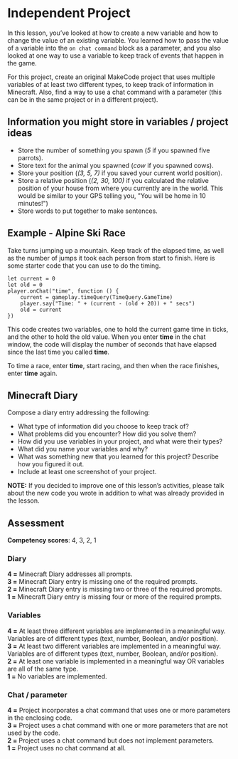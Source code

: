# Independent Project

In this lesson, you’ve looked at how to create a new variable and how to change the value of an existing variable. You learned how to pass the value of a variable into the `on chat command` block as a parameter, and you also looked at one way to use a variable to keep track of events that happen in the game.

For this project, create an original MakeCode project that uses multiple variables of at least two different types, to keep track of information in Minecraft. Also, find a way to use a chat command with a parameter (this can be in the same project or in a different project).

## Information you might store in variables / project ideas

* Store the number of something you spawn (*5* if you spawned five parrots).
* Store text for the animal you spawned (*cow* if you spawned cows).
* Store your position (*(3, 5, 7)* if you saved your current world position).
* Store a relative position (*(2, 30, 100)* if you calculated the relative position of your house from where you currently are in the world. This would be similar to your GPS telling you, "You will be home in 10 minutes!")
* Store words to put together to make sentences.

## Example - Alpine Ski Race

Take turns jumping up a mountain. Keep track of the elapsed time, as well as the number of jumps it took each person from start to finish. Here is some starter code that you can use to do the timing.

```blocks
let current = 0
let old = 0
player.onChat("time", function () {
    current = gameplay.timeQuery(TimeQuery.GameTime)
    player.say("Time: " + (current - (old + 20)) + " secs")
    old = current
})
```

This code creates two variables, one to hold the current game time in ticks, and the other to hold the old value. When you enter **time** in the chat window, the code will display the number of seconds that have elapsed since the last time you called **time**.

To time a race, enter **time**, start racing, and then when the race finishes, enter **time** again.

## Minecraft Diary

Compose a diary entry addressing the following:

* What type of information did you choose to keep track of?
* What problems did you encounter? How did you solve them?
* How did you use variables in your project, and what were their types? 
* What did you name your variables and why?
* What was something new that you learned for this project? Describe how you figured it out.
* Include at least one screenshot of your project.

**NOTE:** If you decided to improve one of this lesson’s activities, please talk about the new code you wrote in addition to what was already provided in the lesson.

## Assessment

**Competency scores**: 4, 3, 2, 1

### Diary

**4 =** Minecraft Diary addresses all prompts.  
**3 =** Minecraft Diary entry is missing one of the required prompts.  
**2 =** Minecraft Diary entry is missing two or three of the required prompts.  
**1 =** Minecraft Diary entry is missing four or more of the required prompts.

### Variables

**4 =** At least three different variables are implemented in a meaningful way. Variables are of different types (text, number, Boolean, and/or position).  
**3 =** At least two different variables are implemented in a meaningful way. Variables are of different types (text, number, Boolean, and/or position).  
**2 =** At least one variable is implemented in a meaningful way OR variables are all of the same type.  
**1 =** No variables are implemented.

### Chat / parameter

**4 =** Project incorporates a chat command that uses one or more parameters in the enclosing code.   
**3 =** Project uses a chat command with one or more parameters that are not used by the code.  
**2 =** Project uses a chat command but does not implement parameters.  
**1 =** Project uses no chat command at all.